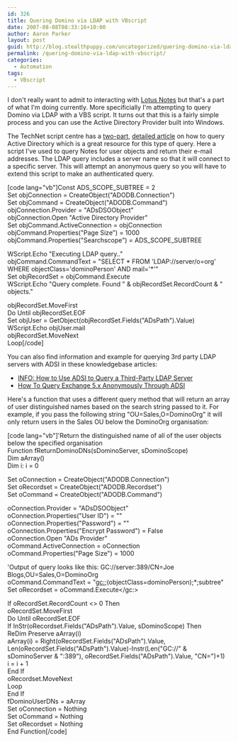 ```yaml
---
id: 326
title: Quering Domino via LDAP with VBscript
date: 2007-08-08T08:33:16+10:00
author: Aaron Parker
layout: post
guid: http://blog.stealthpuppy.com/uncategorized/quering-domino-via-ldap-with-vbscript
permalink: /quering-domino-via-ldap-with-vbscript/
categories:
  - Automation
tags:
  - VBscript
---
```

I don't really want to admit to interacting with [Lotus Notes](http://lotusnotessucks.4t.com/) but that's a part of what I'm doing currently. More specificially I'm attempting to query Domino via LDAP with a VBS script. It turns out that this is a fairly simple process and you can use the Active Directory Provider built into Windows.

The TechNet script centre has a [two-part](http://http://www.microsoft.com/technet/scriptcenter/resources/tales/sg0405.mspx), [detailed article](http://www.microsoft.com/technet/scriptcenter/resources/tales/sg0505.mspx) on how to query Active Directory which is a great resource for this type of query. Here a script I've used to query Notes for user objects and return their e-mail addresses. The LDAP query includes a server name so that it will connect to a specific server. This will attempt an anonymous query so you will have to extend this script to make an authenticated query.

[code lang="vb"]Const ADS\_SCOPE\_SUBTREE = 2  
Set objConnection = CreateObject("ADODB.Connection")  
Set objCommand = CreateObject("ADODB.Command")  
objConnection.Provider = "ADsDSOObject"  
objConnection.Open "Active Directory Provider"  
Set objCommand.ActiveConnection = objConnection  
objCommand.Properties("Page Size") = 1000  
objCommand.Properties("Searchscope") = ADS\_SCOPE\_SUBTREE

WScript.Echo "Executing LDAP query.."  
objCommand.CommandText = "SELECT \* FROM 'LDAP://server/o=org' WHERE objectClass='dominoPerson' AND mail='\*'"  
Set objRecordSet = objCommand.Execute  
WScript.Echo "Query complete. Found " & objRecordSet.RecordCount & " objects."

objRecordSet.MoveFirst  
Do Until objRecordSet.EOF  
Set objUser = GetObject(objRecordSet.Fields("ADsPath").Value)  
WScript.Echo objUser.mail  
objRecordSet.MoveNext  
Loop[/code]

You can also find information and example for querying 3rd party LDAP servers with ADSI in these knowledgebase articles:

  * [INFO: How to Use ADSI to Query a Third-Party LDAP Server](http://support.microsoft.com/kb/q251195/)
  * [How To Query Exchange 5.x Anonymously Through ADSI](http://support.microsoft.com/kb/223049/EN-US/)

Here's a function that uses a different query method that will return an array of user distinguished names based on the search string passed to it. For example, if you pass the following string "OU=Sales,O=DominoOrg" it will only return users in the Sales OU below the DominoOrg organisation:

[code lang="vb"]'Return the distinguished name of all of the user objects below the specified organisation  
Function fReturnDominoDNs(sDominoServer, sDominoScope)  
Dim aArray()  
Dim i: i = 0

Set oConnection = CreateObject("ADODB.Connection")  
Set oRecordset = CreateObject("ADODB.Recordset")  
Set oCommand = CreateObject("ADODB.Command")

oConnection.Provider = "ADsDSOObject"  
oConnection.Properties("User ID") = ""  
oConnection.Properties("Password") = ""  
oConnection.Properties("Encrypt Password") = False  
oConnection.Open "ADs Provider"  
oCommand.ActiveConnection = oConnection  
oCommand.Properties("Page Size") = 1000

'Output of query looks like this: GC://server:389/CN=Joe Blogs,OU=Sales,O=DominoOrg  
oCommand.CommandText = "<gc:>;(objectClass=dominoPerson);*;subtree"  
Set oRecordset = oCommand.Execute</gc:>

If oRecordSet.RecordCount <> 0 Then  
oRecordSet.MoveFirst  
Do Until oRecordSet.EOF  
If InStr(oRecordset.Fields("ADsPath").Value, sDominoScope) Then  
ReDim Preserve aArray(i)  
aArray(i) = Right(oRecordSet.Fields("ADsPath").Value, Len(oRecordSet.Fields("ADsPath").Value)-Instr(Len("GC://" & sDominoServer & ":389"), oRecordSet.Fields("ADsPath").Value, "CN=")+1)  
i = i + 1  
End If  
oRecordset.MoveNext  
Loop  
End If  
fDominoUserDNs = aArray  
Set oConnection = Nothing  
Set oCommand = Nothing  
Set oRecordset = Nothing  
End Function[/code]